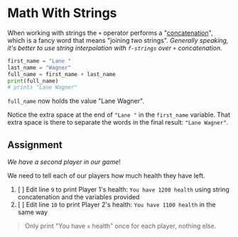 # Math With Strings

When working with strings the `+` operator performs a "[concatenation](https://en.wikipedia.org/wiki/Concatenation)", which is a fancy word that means "joining two strings". _Generally speaking, it's better to use string interpolation with `f-strings` over `+` concatenation_.

```py
first_name = "Lane "
last_name = "Wagner"
full_name = first_name + last_name
print(full_name)
# prints "Lane Wagner"
```

`full_name` now holds the value "Lane Wagner".

Notice the extra space at the end of `"Lane "` in the `first_name` variable. That extra space is there to separate the words in the final result: `"Lane Wagner"`.

## Assignment

_We have a second player in our game_!

We need to tell each of our players how much health they have left.

1. [ ] Edit line `9` to print Player 1's health: `You have 1200 health` using string concatenation and the variables provided
2. [ ] Edit line `10` to print Player 2's health: `You have 1100 health` in the same way

> Only print "You have `x` health" once for each player, nothing else.